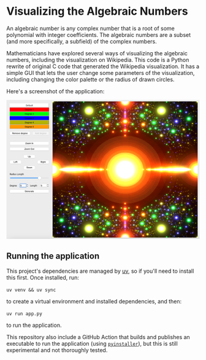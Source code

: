 # Visualizing the Algebraic Numbers

An algebraic number is any complex number that is a root of some polynomial with integer coefficients. The algebraic numbers
are a subset (and more specifically, a subfield) of the complex numbers.

Mathematicians have explored several ways of visualizing the algebraic numbers, including the visualization on Wikipedia. This code
is a Python rewrite of original C code that generated the Wikipedia visualization. It has a simple GUI that lets the user change
some parameters of the visualization, including changing the color palette or the radius of drawn circles.

Here's a screenshot of the application:

![image](assets/screenshot.png)

## Running the application

This project's dependencies are managed by [uv](https://docs.astral.sh/uv/getting-started/installation/), so if you'll need to install this first. Once installed, run:

```uv venv && uv sync```

to create a virtual environment and installed dependencies, and then:

```uv run app.py```

to run the application.

This repository also include a GitHub Action that builds and publishes an executable to run the application (using [`pyinstaller`](https://pyinstaller.org/en/stable/)), but this is still experimental and not thoroughly tested.